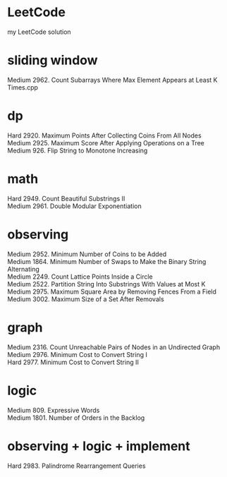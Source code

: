 # LeetCode
my LeetCode solution

# sliding window
Medium 2962. Count Subarrays Where Max Element Appears at Least K Times.cpp <br>

# dp
Hard   2920. Maximum Points After Collecting Coins From All Nodes <br>
Medium 2925. Maximum Score After Applying Operations on a Tree <br>
Medium 926. Flip String to Monotone Increasing <br>

# math
Hard   2949. Count Beautiful Substrings II <br>
Medium 2961. Double Modular Exponentiation <br>

# observing
Medium 2952. Minimum Number of Coins to be Added <br>
Medium 1864. Minimum Number of Swaps to Make the Binary String Alternating <br>
Medium 2249. Count Lattice Points Inside a Circle <br>
Medium 2522. Partition String Into Substrings With Values at Most K <br>
Medium 2975. Maximum Square Area by Removing Fences From a Field <br>
Medium 3002. Maximum Size of a Set After Removals <br>

# graph
Medium 2316. Count Unreachable Pairs of Nodes in an Undirected Graph <br>
Medium 2976. Minimum Cost to Convert String I <br>
Hard   2977. Minimum Cost to Convert String II <br>

# logic
Medium 809. Expressive Words <br>
Medium 1801. Number of Orders in the Backlog <br>

# observing + logic + implement
Hard   2983. Palindrome Rearrangement Queries <br>
